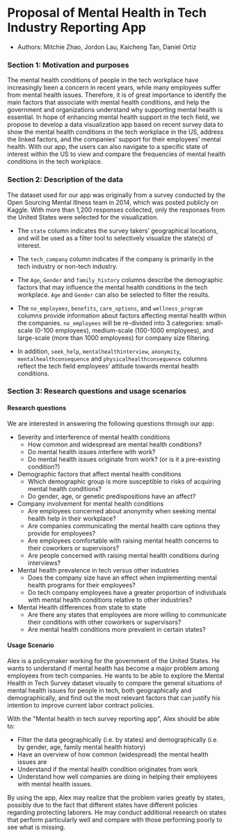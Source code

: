 # Proposal of Mental Health in Tech Industry Reporting App

* Authors: Mitchie Zhao, Jordon Lau, Kaicheng Tan, Daniel Ortiz

### Section 1: Motivation and purposes 

The mental health conditions of people in the tech workplace have increasingly been a concern in recent years, while many employees suffer from mental health issues. Therefore, it is of great importance to identify the main factors that associate with mental health conditions, and help the government and organizations understand why supporting mental health is essential. In hope of enhancing mental health support in the tech field, we propose to develop a data visualization app based on recent survey data to show the mental health conditions in the tech workplace in the US, address the linked factors, and the companies’ support for their employees’ mental health. With our app, the users can also navigate to a specific state of interest within the US to view and compare the frequencies of mental health conditions in the tech workplace.




### Section 2: Description of the data

The dataset used for our app was originally from a survey conducted by the Open Sourcing Mental Illness team in 2014, which was posted publicly on Kaggle. With more than 1,200 responses collected, only the responses from the United States were selected for the visualization. 

* The `state` column indicates the survey takers’ geographical locations, and will be used as a filter tool to selectively visualize the state(s) of interest. 

* The `tech_company` column indicates if the company is primarily in the tech industry or non-tech industry.

* The `Age`, `Gender` and `family_history` columns describe the demographic factors that may influence the mental health conditions in the tech workplace. `Age` and `Gender` can also be selected to filter the results.

* The `no_employees`, `benefits`, `care_options`,  and `wellness_program` columns provide information about factors affecting mental health within the companies. `no_employees` will be re-divided into 3 categories: small-scale (0-100 employees), medium-scale (100-1000 employees), and large-scale (more than 1000 employees) for company size filtering. 

* In addition, `seek_help`, `mentalhealthinterview`, `anonymity`, `mentalhealthconsequence` and `physicalhealthconsequence` columns reflect the tech field employees’ attitude towards mental health conditions. 




### Section 3: Research questions and usage scenarios
#### Research questions

We are interested in answering the following questions through our app:

- Severity and interference of mental health conditions 
  - How common and widespread are mental health conditions?
  - Do mental health issues interfere with work?
  - Do mental health issues originate from work? (or is it a pre-existing condition?)
- Demographic factors that affect mental health conditions 
  - Which demographic group is more susceptible to risks of acquiring mental health conditions?
  - Do gender, age, or genetic predispositions have an affect? 
- Company involvement for mental health conditions
  - Are employees concerned about anonymity when seeking mental health help in their workplace?
  - Are companies communicating the mental health care options they provide for employees?
  - Are employees comfortable with raising mental health concerns to their coworkers or supervisors? 
  - Are people concerned with raising mental health conditions during interviews? 
- Mental health prevalence in tech versus other industries
  - Does the company size have an effect when implementing mental health programs for their employees?
  - Do tech company employees have a greater proportion of individuals with mental health conditions relative to other industries?
- Mental Health differences from state to state
  - Are there any states that employees are more willing to communicate their conditions with other coworkers or supervisors?
  - Are mental health conditions more prevalent in certain states?

#### Usage Scenario
Alex is a policymaker working for the government of the United States. He wants to understand if mental health has become a major problem among employees from tech companies. He wants to be able to explore the Mental Health in Tech Survey dataset visually to compare the general situations of mental health issues for people in tech, both geographically and demographically, and find out the most relevant factors that can justify his intention to improve current labor contract policies. 

With the "Mental health in tech survey reporting app", Alex should be able to:
- Filter the data geographically (i.e. by states) and demographically (i.e. by gender, age, family mental health history)
- Have an overview of how common (widespread) the mental health issues are
- Understand if the mental health condition originates from work
- Understand how well companies are doing in helping their employees with mental health issues.

By using the app, Alex may realize that the problem varies greatly by states, possibly due to the fact that different states have different policies regarding protecting laborers. He may conduct additional research on states that perform particularly well and compare with those performing poorly to see what is missing.
